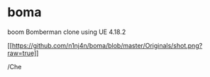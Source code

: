 # boma
boom
Bomberman clone using UE 4.18.2


[[https://github.com/n1nj4n/boma/blob/master/Originals/shot.png?raw=true]]

/Che
